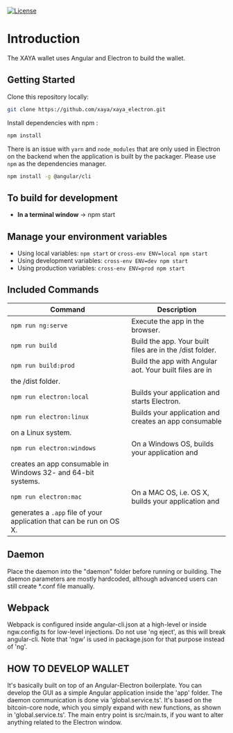 [![License](http://img.shields.io/badge/Licence-MIT-brightgreen.svg)](LICENSE.md
)

# Introduction

The XAYA wallet uses Angular and Electron to build the wallet.


## Getting Started

Clone this repository locally:

``` bash
git clone https://github.com/xaya/xaya_electron.git
```

Install dependencies with npm :

``` bash
npm install
```

There is an issue with `yarn` and `node_modules` that are only used in Electron 
on the backend when the application is built by the packager. Please use `npm` 
as the dependencies manager.

``` bash
npm install -g @angular/cli
```

## To build for development

- **In a terminal window** -> npm start  

## Manage your environment variables

- Using local variables:  `npm start` or `cross-env ENV=local npm start`
- Using development variables:  `cross-env ENV=dev npm start`
- Using production variables:  `cross-env ENV=prod npm start`

## Included Commands

|Command|Description|
|--|--|
|`npm run ng:serve`| Execute the app in the browser. |
|`npm run build`| Build the app. Your built files are in the /dist folder. |
|`npm run build:prod`| Build the app with Angular aot. Your built files are in 
the /dist folder. |
|`npm run electron:local`| Builds your application and starts Electron.
|`npm run electron:linux`| Builds your application and creates an app consumable 
on a Linux system. |
|`npm run electron:windows`| On a Windows OS, builds your application and 
creates an app consumable in Windows 32- and 64-bit systems. |
|`npm run electron:mac`|  On a MAC OS, i.e. OS X, builds your application and 
generates a `.app` file of your application that can be run on OS X. |


## Daemon

Place the daemon into the "daemon" folder before running or building.
The daemon parameters are mostly hardcoded, although advanced users can still 
create *.conf file manually.

## Webpack

Webpack is configured inside angular-cli.json at a high-level 
or inside ngw.config.ts for low-level injections.
Do not use 'ng eject', as this will break angular-cli.
Note that 'ngw' is used in package.json for that purpose instead of 'ng'.

## HOW TO DEVELOP WALLET
It's basically built on top of an Angular-Electron boilerplate.
You can develop the GUI as a simple Angular application inside the 'app' folder.
The daemon communication is done via 'global.service.ts'. It's based on
the bitcoin-core node, which you simply expand with new functions, as shown in 
'global.service.ts'.
The main entry point is src/main.ts, if you want to alter anything related to 
the Electron window.